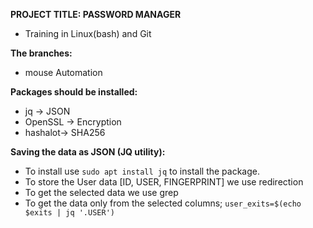 **PROJECT TITLE: PASSWORD MANAGER**
- Training in Linux(bash) and Git

**The branches:**
- mouse Automation

**Packages should be installed:**
- jq      -> JSON
- OpenSSL -> Encryption
- hashalot-> SHA256

**Saving the data as JSON (JQ utility):**
- To install use <code>sudo apt install jq</code> to install the package.
- To store the User data [ID, USER, FINGERPRINT] we use redirection
- To get the selected data we use grep
- To get the data only from the selected columns; <code>user_exits=$(echo $exits | jq '.USER')</code>
